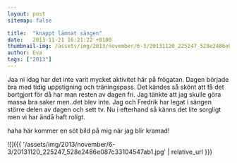 ```yaml
---
layout: post
sitemap: false

title:  "knappt lämnat sängen"
date:   2013-11-21 16:21:22 +0100
thumbnail-img: /assets/img/2013/november/6-3/20131120_225247_528e2486e087c33104547ab1.jpg
author: Eva
tags: ["2013"]
---
```


Jaa ni idag har det inte varit mycket aktivitet här på frögatan. Dagen började bra med tidig uppstigning och träningspass. Det kändes så skönt att få det bortgjort för då har man resten av dagen fri. Jag tänkte att jag skulle göra massa bra saker men..det blev inte. Jag och Fredrik har legat i sängen större delen av dagen och sett tv.  Nu i efterhand så känns det lite sorgligt men vi har ändå haft roligt.  

haha här kommer en söt bild på mig när jag blir kramad!

![]({{ '/assets/img/2013/november/6-3/20131120_225247_528e2486e087c33104547ab1.jpg'  | relative_url }})


